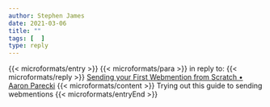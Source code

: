 ```yaml
---
author: Stephen James
date: 2021-03-06
title: ""
tags: [  ]
type: reply
---
```

{{< microformats/entry >}}
{{< microformats/para >}} in reply to: {{< microformats/reply >}}
[Sending your First Webmention from Scratch • Aaron Parecki](https://aaronparecki.com/2018/06/30/11/your-first-webmention)
{{< microformats/content >}} Trying out this guide to sending webmentions
{{< microformats/entryEnd >}}